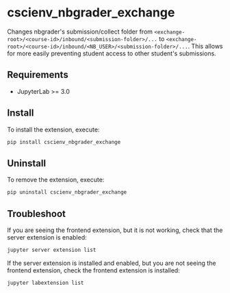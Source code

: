 # cscienv_nbgrader_exchange

Changes nbgrader's submission/collect folder from
`<exchange-root>/<course-id>/inbound/<submission-folder>/...` to
`<exchange-root>/<course-id>/inbound/<NB_USER>/<submission-folder>/...`.
This allows for more easily preventing student access to other student's
submissions.

## Requirements

- JupyterLab >= 3.0

## Install

To install the extension, execute:

```bash
pip install cscienv_nbgrader_exchange
```

## Uninstall

To remove the extension, execute:

```bash
pip uninstall cscienv_nbgrader_exchange
```

## Troubleshoot

If you are seeing the frontend extension, but it is not working, check
that the server extension is enabled:

```bash
jupyter server extension list
```

If the server extension is installed and enabled, but you are not seeing
the frontend extension, check the frontend extension is installed:

```bash
jupyter labextension list
```

